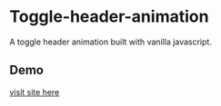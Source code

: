# Toggle-header-animation
A toggle header animation built with vanilla javascript.
## Demo
[visit site here](https://nedrakrifa.github.io/Toggle-header-animation/)

